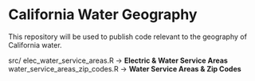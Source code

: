 # California Water Geography
This repository will be used to publish code relevant to the geography of California water.

src/
  elec_water_service_areas.R        &rarr;  **Electric & Water Service Areas**
  water_service_areas_zip_codes.R   &rarr;  **Water Service Areas & Zip Codes**
